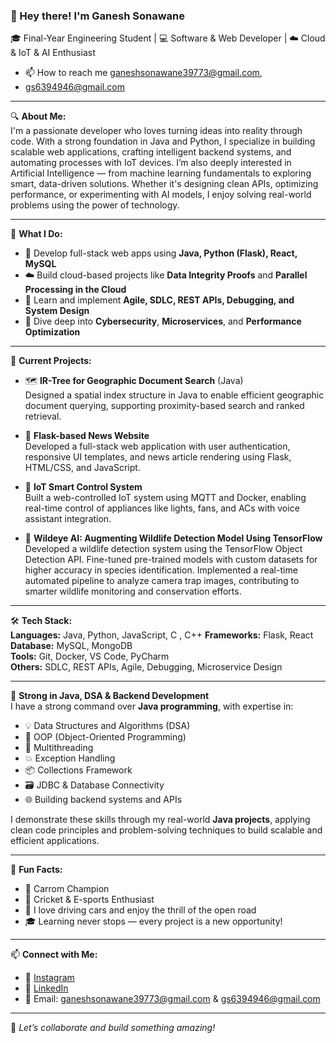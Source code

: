 ### 👋 Hey there! I'm Ganesh Sonawane  
🎓 Final-Year Engineering Student | 💻 Software & Web Developer | ☁️ Cloud & IoT & AI Enthusiast  

- 📫 How to reach me   ganeshsonawane39773@gmail.com,
-  gs6394946@gmail.com 
---

🔍 **About Me:**  
I'm a passionate developer who loves turning ideas into reality through code. With a strong foundation in Java and Python, I specialize in building scalable web applications, crafting intelligent backend systems, and automating processes with IoT devices. I’m also deeply interested in Artificial Intelligence — from machine learning fundamentals to exploring smart, data-driven solutions. Whether it's designing clean APIs, optimizing performance, or experimenting with AI models, I enjoy solving real-world problems using the power of technology.

---

💼 **What I Do:**  
- 🔧 Develop full-stack web apps using **Java, Python (Flask), React, MySQL**  
- ☁️ Build cloud-based projects like **Data Integrity Proofs** and **Parallel Processing in the Cloud**  
- 🧠 Learn and implement **Agile, SDLC, REST APIs, Debugging, and System Design**  
- 🔐 Dive deep into **Cybersecurity**, **Microservices**, and **Performance Optimization**

---

🚀 **Current Projects:**  
- 🗺️ **IR-Tree for Geographic Document Search** (Java)  
  Designed a spatial index structure in Java to enable efficient geographic document querying, supporting proximity-based search and ranked retrieval.

- 📰 **Flask-based News Website**  
  Developed a full-stack web application with user authentication, responsive UI templates, and news article rendering using Flask, HTML/CSS, and JavaScript.

- 🧪 **IoT Smart Control System**  
  Built a web-controlled IoT system using MQTT and Docker, enabling real-time control of appliances like lights, fans, and ACs with voice assistant integration.

- 🐾 **Wildeye AI: Augmenting Wildlife Detection Model Using TensorFlow**  
  Developed a wildlife detection system using the TensorFlow Object Detection API. Fine-tuned pre-trained models with custom datasets for higher accuracy in species identification. 
  Implemented a real-time automated pipeline to analyze camera trap images, contributing to smarter wildlife monitoring and conservation efforts.


---

🛠️ **Tech Stack:**  
**Languages:** Java, Python, JavaScript, C , C++ 
**Frameworks:** Flask, React  
**Database:** MySQL, MongoDB  
**Tools:** Git, Docker, VS Code, PyCharm  
**Others:** SDLC, REST APIs, Agile, Debugging, Microservice Design

---

📘 **Strong in Java, DSA & Backend Development**  
I have a strong command over **Java programming**, with expertise in:
- 💡 Data Structures and Algorithms (DSA)
- 🔁 OOP (Object-Oriented Programming)
- 🧵 Multithreading
- 💥 Exception Handling
- 📦 Collections Framework
- 🗃️ JDBC & Database Connectivity
- 🌐 Building backend systems and APIs

I demonstrate these skills through my real-world **Java projects**, applying clean code principles and problem-solving techniques to build scalable and efficient applications.


---

🎯 **Fun Facts:**  
- 🏓 Carrom Champion  
- 🏏 Cricket & E-sports Enthusiast  
- 🚗 I love driving cars and enjoy the thrill of the open road  
- 🎓 Learning never stops — every project is a new opportunity!


---

📫 **Connect with Me:**  
- 📸 [Instagram](https://www.instagram.com/ganeshsonawane709)  
- 💼 [LinkedIn](https://www.linkedin.com/in/ganesh-sonawane-356179219)  
- 📧 Email: [ganeshsonawane39773@gmail.com](mailto:ganeshsonawane39773@gmail.com) & [gs6394946@gmail.com](mailto:gs6394946@gmail.com)


---

💬 *Let’s collaborate and build something amazing!*  
